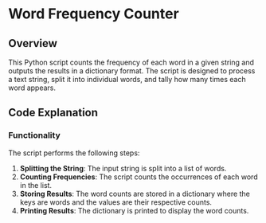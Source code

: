 # Word Frequency Counter

## Overview
This Python script counts the frequency of each word in a given string and outputs the results in a dictionary format. The script is designed to process a text string, split it into individual words, and tally how many times each word appears.

## Code Explanation

### Functionality
The script performs the following steps:
1. **Splitting the String**: The input string is split into a list of words.
2. **Counting Frequencies**: The script counts the occurrences of each word in the list.
3. **Storing Results**: The word counts are stored in a dictionary where the keys are words and the values are their respective counts.
4. **Printing Results**: The dictionary is printed to display the word counts.
